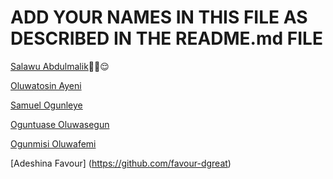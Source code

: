 # ADD YOUR NAMES IN THIS FILE AS DESCRIBED IN THE README.md FILE

[Salawu Abdulmalik](https://github.com/Saintmalik)✌🏾😌

[Oluwatosin Ayeni](https://github.com/Ayenitosin03/)

[Samuel Ogunleye](https://github.com/Sproff)

[Oguntuase Oluwasegun](https://github.com/Tuasegun)

[Ogunmisi Oluwafemi](https://github.com/OgunmisiM)

[Adeshina Favour] (https://github.com/favour-dgreat)
